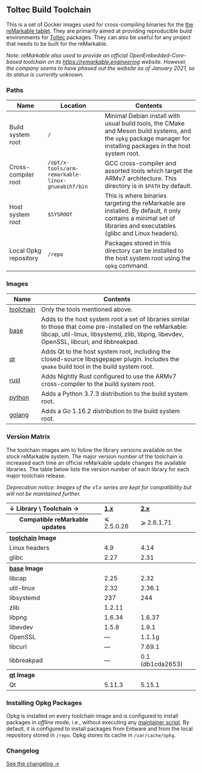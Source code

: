## Toltec Build Toolchain

This is a set of Docker images used for cross-compiling binaries for the [the reMarkable tablet](https://remarkable.com/).
They are primarily aimed at providing reproducible build environments for [Toltec](https://github.com/toltec-dev/toltec) packages.
They can also be useful for any project that needs to be built for the reMarkable.

_Note: reMarkable also used to provide an official OpenEmbedded-Core-based toolchain on its <https://remarkable.engineering> website._
_However, the company seems to have phased out the  website as of January 2021, so its status is currently unknown._

### Paths

Name                  | Location   | Contents
--------------------- | ---------- | -------
Build system root     | `/`        | Minimal Debian install with usual build tools, the CMake and Meson build systems, and the `opkg` package manager for installing packages in the host system root.
Cross-compiler root   | `/opt/x-tools/arm-remarkable-linux-gnueabihf/bin` | GCC cross-compiler and assorted tools which target the ARMv7 architecture. This directory is in `$PATH` by default.
Host system root      | `$SYSROOT` | This is where binaries targeting the reMarkable are installed. By default, it only contains a minimal set of libraries and executables (glibc and Linux headers).
Local Opkg repository | `/repo`    | Packages stored in this directory can be installed to the host system root using the `opkg` command.

### Images

Name | Contents
---- | -------
[toolchain](https://github.com/orgs/toltec-dev/packages/container/package/toolchain) | Only the tools mentioned above.
[base](https://github.com/orgs/toltec-dev/packages/container/package/base) | Adds to the host system root a set of libraries similar to those that come pre-installed on the reMarkable: libcap, util-linux, libsystemd, zlib, libpng, libevdev, OpenSSL, libcurl, and libbreakpad.
[qt](https://github.com/orgs/toltec-dev/packages/container/package/qt) | Adds Qt to the host system root, including the closed-source libqsgepaper plugin. Includes the `qmake` build tool in the build system root.
[rust](https://github.com/orgs/toltec-dev/packages/container/package/rust) | Adds Nightly Rust configured to use the ARMv7 cross-compiler to the build system root.
[python](https://github.com/orgs/toltec-dev/packages/container/package/python) | Adds a Python 3.7.3 distribution to the build system root.
[golang](https://github.com/orgs/toltec-dev/packages/container/package/golang) | Adds a Go 1.16.2 distribution to the build system root.

### Version Matrix

The toolchain images aim to follow the library versions available on the stock reMarkable system.
The major version number of the toolchain is increased each time an official reMarkable update changes the available libraries.
The table below lists the version number of each library for each major toolchain release.

_Deprecation notice: Images of the v1.x series are kept for compatibility but will not be maintained further._

<table>
    <tr>
        <th align="left">↓ Library \ Toolchain →</th>
        <th align="left"><a href="https://github.com/toltec-dev/toolchain/tree/v1.x">1.x</a></td>
        <th align="left"><a href="https://github.com/toltec-dev/toolchain/tree/v2.x">2.x</a></td>
    </tr>
    <tr>
        <th>Compatible reMarkable updates</td>
        <td>⩽ 2.5.0.26</td>
        <td>⩾ 2.6.1.71</td>
    </tr>
    <tr>
        <th colspan="3" align="left">
            <a href="https://github.com/orgs/toltec-dev/packages/container/package/toolchain">toolchain</a> Image
        </th>
    </tr>
    <tr>
        <td>Linux headers</td>
        <td>4.9</td>
        <td>4.14</td>
    </tr>
    <tr>
        <td>glibc</td>
        <td>2.27</td>
        <td>2.31</td>
    </tr>
    <tr>
        <th colspan="3" align="left">
            <a href="https://github.com/orgs/toltec-dev/packages/container/package/base">base</a> Image
        </th>
    </tr>
    <tr>
        <td>libcap</td>
        <td>2.25</td>
        <td>2.32</td>
    </tr>
    <tr>
        <td>util-linux</td>
        <td>2.32</td>
        <td>2.36.1</td>
    </tr>
    <tr>
        <td>libsystemd</td>
        <td>237</td>
        <td>244</td>
    </tr>
    <tr>
        <td>zlib</td>
        <td colspan="2">1.2.11</td>
    </tr>
    <tr>
        <td>libpng</td>
        <td>1.6.34</td>
        <td>1.6.37</td>
    </tr>
    <tr>
        <td>libevdev</td>
        <td>1.5.8</td>
        <td>1.9.1</td>
    </tr>
    <tr>
        <td>OpenSSL</td>
        <td>—</td>
        <td>1.1.1g</td>
    </tr>
    <tr>
        <td>libcurl</td>
        <td>—</td>
        <td>7.69.1</td>
    </tr>
    <tr>
        <td>libbreakpad</td>
        <td>—</td>
        <td>0.1 (db1cda2653)</td>
    </tr>
    <tr>
        <th colspan="3" align="left">
            <a href="https://github.com/orgs/toltec-dev/packages/container/package/qt">qt</a> Image
        </th>
    </tr>
    <tr>
        <td>Qt</td>
        <td>5.11.3</td>
        <td>5.15.1</td>
    </tr>
</table>

### Installing Opkg Packages

Opkg is installed on every toolchain image and is configured to install packages in _offline_ mode, i.e., without executing any [maintainer script](https://www.debian.org/doc/debian-policy/ch-maintainerscripts.html).
By default, it is configured to install packages from Entware and from the local repository stored in `/repo`.
Opkg stores its cache in `/var/cache/opkg`.

### Changelog

[See the changelog →](CHANGELOG.md)

